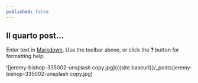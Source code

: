 ```yaml
---
published: false
---
```

## Il quarto post…

Enter text in [Markdown](http://daringfireball.net/projects/markdown/). Use the toolbar above, or click the **?** button for formatting help.

![jeremy-bishop-335002-unsplash copy.jpg]({{site.baseurl}}/_posts/jeremy-bishop-335002-unsplash copy.jpg)

